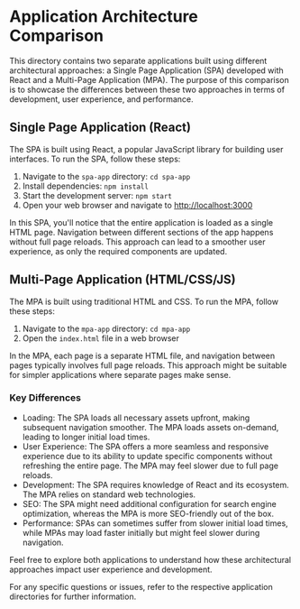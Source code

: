 # Application Architecture Comparison

This directory contains two separate applications built using different architectural approaches: a Single Page Application (SPA) developed with React and a Multi-Page Application (MPA). The purpose of this comparison is to showcase the differences between these two approaches in terms of development, user experience, and performance.

## Single Page Application (React)

The SPA is built using React, a popular JavaScript library for building user interfaces. To run the SPA, follow these steps:

1. Navigate to the `spa-app` directory: `cd spa-app`
2. Install dependencies: `npm install`
3. Start the development server: `npm start`
4. Open your web browser and navigate to [http://localhost:3000](http://localhost:3000)

In this SPA, you'll notice that the entire application is loaded as a single HTML page. Navigation between different sections of the app happens without full page reloads. This approach can lead to a smoother user experience, as only the required components are updated.

## Multi-Page Application (HTML/CSS/JS)

The MPA is built using traditional HTML and CSS. To run the MPA, follow these steps:

1. Navigate to the `mpa-app` directory: `cd mpa-app`
2. Open the `index.html` file in a web browser

In the MPA, each page is a separate HTML file, and navigation between pages typically involves full page reloads. This approach might be suitable for simpler applications where separate pages make sense.

### Key Differences

- Loading: The SPA loads all necessary assets upfront, making subsequent navigation smoother. The MPA loads assets on-demand, leading to longer initial load times.
- User Experience: The SPA offers a more seamless and responsive experience due to its ability to update specific components without refreshing the entire page. The MPA may feel slower due to full page reloads.
- Development: The SPA requires knowledge of React and its ecosystem. The MPA relies on standard web technologies.
- SEO: The SPA might need additional configuration for search engine optimization, whereas the MPA is more SEO-friendly out of the box.
- Performance: SPAs can sometimes suffer from slower initial load times, while MPAs may load faster initially but might feel slower during navigation.

Feel free to explore both applications to understand how these architectural approaches impact user experience and development.

For any specific questions or issues, refer to the respective application directories for further information.
